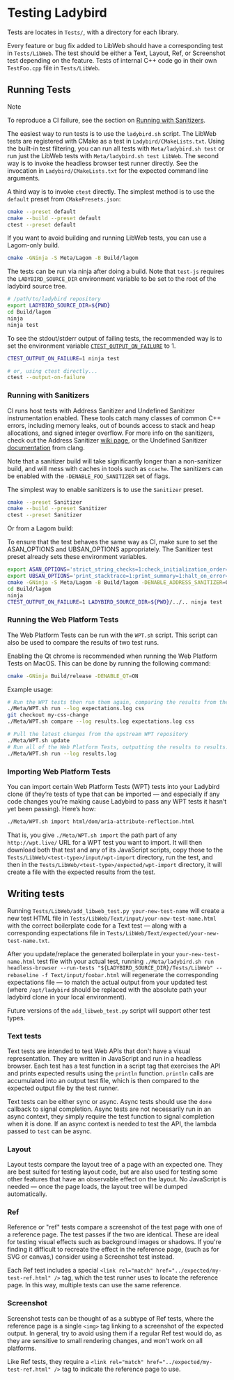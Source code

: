 # Testing Ladybird

Tests are locates in `Tests/`, with a directory for each library.

Every feature or bug fix added to LibWeb should have a corresponding test in `Tests/LibWeb`.
The test should be either a Text, Layout, Ref, or Screenshot test depending on the feature.
Tests of internal C++ code go in their own `TestFoo.cpp` file in `Tests/LibWeb`.

## Running Tests

> [!NOTE]
> To reproduce a CI failure, see the section on [Running with Sanitizers](#running-with-sanitizers).

The easiest way to run tests is to use the `ladybird.sh` script. The LibWeb tests are registered with CMake as a test in
`Ladybird/CMakeLists.txt`. Using the built-in test filtering, you can run all tests with `Meta/ladybird.sh test` or run
just the LibWeb tests with `Meta/ladybird.sh test LibWeb`. The second way is to invoke the headless browser test runner
directly. See the invocation in `Ladybird/CMakeLists.txt` for the expected command line arguments.

A third way is to invoke `ctest` directly. The simplest method is to use the `default` preset from ``CMakePresets.json``:

```sh
cmake --preset default
cmake --build --preset default
ctest --preset default
```

If you want to avoid building and running LibWeb tests, you can use a Lagom-only build.

```sh
cmake -GNinja -S Meta/Lagom -B Build/lagom
```

The tests can be run via ninja after doing a build. Note that `test-js` requires the `LADYBIRD_SOURCE_DIR` environment variable to be set
to the root of the ladybird source tree.

```sh
# /path/to/ladybird repository
export LADYBIRD_SOURCE_DIR=${PWD}
cd Build/lagom
ninja
ninja test
```

To see the stdout/stderr output of failing tests, the recommended way is to set the environment variable [`CTEST_OUTPUT_ON_FAILURE`](https://cmake.org/cmake/help/latest/manual/ctest.1.html#options) to 1.

```sh
CTEST_OUTPUT_ON_FAILURE=1 ninja test

# or, using ctest directly...
ctest --output-on-failure
```

### Running with Sanitizers

CI runs host tests with Address Sanitizer and Undefined Sanitizer instrumentation enabled. These tools catch many
classes of common C++ errors, including memory leaks, out of bounds access to stack and heap allocations, and
signed integer overflow. For more info on the sanitizers, check out the Address Sanitizer [wiki page](https://github.com/google/sanitizers/wiki),
or the Undefined Sanitizer [documentation](https://clang.llvm.org/docs/UndefinedBehaviorSanitizer.html) from clang.

Note that a sanitizer build will take significantly longer than a non-sanitizer build, and will mess with caches in tools such as `ccache`.
The sanitizers can be enabled with the `-DENABLE_FOO_SANITIZER` set of flags.

The simplest way to enable sanitizers is to use the `Sanitizer` preset.

```sh
cmake --preset Sanitizer
cmake --build --preset Sanitizer
ctest --preset Sanitizer
```

Or from a Lagom build:

To ensure that the test behaves the same way as CI, make sure to set the ASAN_OPTIONS and UBSAN_OPTIONS appropriately.
The Sanitizer test preset already sets these environment variables.

```sh
export ASAN_OPTIONS='strict_string_checks=1:check_initialization_order=1:strict_init_order=1:detect_stack_use_after_return=1:allocator_may_return_null=1'
export UBSAN_OPTIONS='print_stacktrace=1:print_summary=1:halt_on_error=1'
cmake -GNinja -S Meta/Lagom -B Build/lagom -DENABLE_ADDRESS_SANITIZER=ON -DENABLE_UNDEFINED_SANITIZER=ON
cd Build/lagom
ninja
CTEST_OUTPUT_ON_FAILURE=1 LADYBIRD_SOURCE_DIR=${PWD}/../.. ninja test
```

### Running the Web Platform Tests

The Web Platform Tests can be run with the `WPT.sh` script. This script can also be used to compare the results of two
test runs.

Enabling the Qt chrome is recommended when running the Web Platform Tests on MacOS. This can be done by running the
following command:

```sh
cmake -GNinja Build/release -DENABLE_QT=ON
```

Example usage:

```sh
# Run the WPT tests then run them again, comparing the results from the two runs
./Meta/WPT.sh run --log expectations.log css
git checkout my-css-change
./Meta/WPT.sh compare --log results.log expectations.log css
```

```sh
# Pull the latest changes from the upstream WPT repository
./Meta/WPT.sh update
# Run all of the Web Platform Tests, outputting the results to results.log
./Meta/WPT.sh run --log results.log
```

### Importing Web Platform Tests

You can import certain Web Platform Tests (WPT) tests into your Ladybird clone (if they’re tests of type that can be imported — and especially if any code changes you’re making cause Ladybird to pass any WPT tests it hasn’t yet been passing). Here’s how:

```sh
./Meta/WPT.sh import html/dom/aria-attribute-reflection.html
```

That is, you give `./Meta/WPT.sh import` the path part of any `http://wpt.live/` URL for a WPT test you want to import. It will then download both that test and any of its JavaScript scripts, copy those to the `Tests/LibWeb/<test-type>/input/wpt-import` directory, run the test, and then in the `Tests/LibWeb/<test-type>/expected/wpt-import` directory, it will create a file with the expected results from the test.


## Writing tests

Running `Tests/LibWeb/add_libweb_test.py your-new-test-name` will create a new test HTML file in
`Tests/LibWeb/Text/input/your-new-test-name.html` with the correct boilerplate code for a Text test — along with
a corresponding expectations file in `Tests/LibWeb/Text/expected/your-new-test-name.txt`.

After you update/replace the generated boilerplate in your `your-new-test-name.html` test file with your actual test,
running `./Meta/ladybird.sh run headless-browser --run-tests "${LADYBIRD_SOURCE_DIR}/Tests/LibWeb" --rebaseline -f Text/input/foobar.html` will
regenerate the corresponding expectations file — to match the actual output from your updated test (where
`/opt/ladybird` should be replaced with the absolute path your ladybird clone in your local environment).

Future versions of the `add_libweb_test.py` script will support other test types.

### Text tests

Text tests are intended to test Web APIs that don't have a visual representation. They are written in JavaScript and
run in a headless browser. Each test has a test function in a script tag that exercises the API and prints expected
results using the `println` function. `println` calls are accumulated into an output test file, which is then
compared to the expected output file by the test runner.

Text tests can be either sync or async. Async tests should use the `done` callback to signal completion.
Async tests are not necessarily run in an async context, they simply require the test function to signal completion
when it is done. If an async context is needed to test the API, the lambda passed to `test` can be async.

### Layout

Layout tests compare the layout tree of a page with an expected one. They are best suited for testing layout code, but
are also used for testing some other features that have an observable effect on the layout. No JavaScript is needed —
once the page loads, the layout tree will be dumped automatically.

### Ref

Reference or "ref" tests compare a screenshot of the test page with one of a reference page. The test passes if the two
are identical. These are ideal for testing visual effects such as background images or shadows. If you're finding it
difficult to recreate the effect in the reference page, (such as for SVG or canvas,) consider using a Screenshot test
instead.

Each Ref test includes a special `<link rel="match" href="../expected/my-test-ref.html" />` tag, which the test runner
uses to locate the reference page. In this way, multiple tests can use the same reference.

### Screenshot

Screenshot tests can be thought of as a subtype of Ref tests, where the reference page is a single `<img>` tag linking
to a screenshot of the expected output. In general, try to avoid using them if a regular Ref test would do, as they are
sensitive to small rendering changes, and won't work on all platforms.

Like Ref tests, they require a `<link rel="match" href="../expected/my-test-ref.html" />` tag to indicate the reference
page to use.
